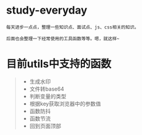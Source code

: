 # study-everyday
```
每天进步一点点，整理一些知识点、面试点、js、css相关的知识。

后面也会整理一下经常使用的工具函数等等。嗯，就这样~
```
# 目前utils中支持的函数


>* 生成水印
>* 文件转base64
>* 判断变量的类型
>* 根据key获取浏览器中的参数值
>* 函数防抖
>* 函数节流
>* 回到页面顶部
